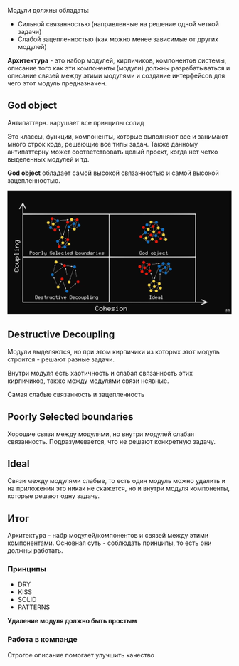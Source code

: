 
Модули должны обладать:

- Сильной связанностью (направленные на решение одной четкой задачи)
- Слабой зацепленностью (как можно менее зависимые от других модулей)


**Архитектура** - это набор модулей, кирпичиков, компонентов системы, описание того как эти компоненты (модули) должны разрабатываться и описание связей между этими модулями и создание интерфейсов для чего этот модуль предназначен.

## God object

Антипаттерн. нарушает все принципы солид

Это классы, функции, компоненты, которые выполняют все и занимают много строк кода, решающие все типы задач. Также данному антипаттерну может соответствовать целый проект, когда нет четко выделенных модулей и тд.

**God object** обладает самой высокой связанностью и самой высокой зацепленностью.

![Image alt](https://github.com/ruslan-bekshenev/ulbi-tv-architecture/blob/main/img.png)

## Destructive Decoupling

Модули выделяются, но при этом кирпичики из которых этот модуль строится - решают разные задачи.

Внутри модуля есть хаотичность и слабая связанность этих кирпичиков, также между модулями связи неявные.

Самая слабые связанность и зацепленность

## Poorly Selected boundaries

Хорошие связи между модулями, но внутри модулей слабая связанность. Подразумевается, что не решают конкретную задачу.

## Ideal

Связи между модулями слабые, то есть один модуль можно удалить и на приложении это никак не скажется, но и внутри модуля компоненты, которые решают одну задачу.

## Итог

Архитектура - набр модулей/компонентов и связей между этими компонентами. Основная суть - соблюдать принципы, то есть они должны работать.

### Принципы

- DRY
- KISS
- SOLID
- PATTERNS

**Удаление модуля должно быть простым**

### Работа в компанде 

Строгое описание помогает улучшить качество